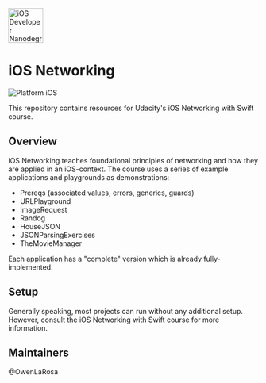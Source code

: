 <img src="https://s3-us-west-1.amazonaws.com/udacity-content/degrees/catalog-images/nd003.png" alt="iOS Developer Nanodegree logo" height="70" >

# iOS Networking

![Platform iOS](https://img.shields.io/badge/nanodegree-iOS-blue.svg)

This repository contains resources for Udacity's iOS Networking with Swift course.

## Overview

iOS Networking teaches foundational principles of networking and how they are applied in an iOS-context. The course uses a series of example applications and playgrounds as demonstrations:

- Prereqs (associated values, errors, generics, guards)
- URLPlayground
- ImageRequest
- Randog
- HouseJSON
- JSONParsingExercises
- TheMovieManager

Each application has a "complete" version which is already fully-implemented.

## Setup

Generally speaking, most projects can run without any additional setup. However, consult the iOS Networking with Swift course for more information.

## Maintainers

@OwenLaRosa
